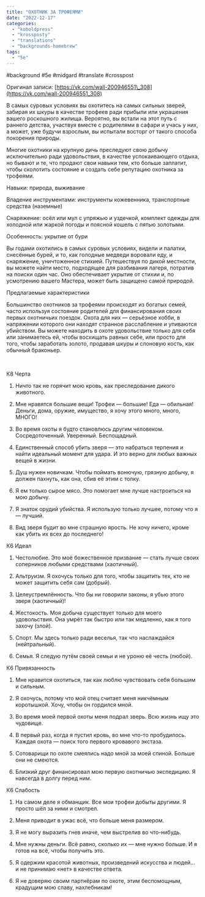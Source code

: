 ```yaml
---
title: "ОХОТНИК ЗА ТРОФЕЯМИ"
date: "2022-12-17"
categories: 
  - "koboldpress"
  - "krossposty"
  - "translations"
  - "backgrounds-homebrew"
tags: 
  - "5e"
---
```


#background #5e #midgard #translate #crosspost

Оригинал записи: [https://vk.com/wall-200946551\_308](https://vk.com/wall-200946551_308)

В самых суровых условиях вы охотитесь на самых сильных зверей, забирая их шкуры в качестве трофеев ради прибыли или украшения вашего роскошного жилища. Вероятно, вы встали на этот путь с раннего детства, участвуя вместе с родителями в сафари и учась у них, а может, уже будучи взрослым, вы испытали восторг от такого способа покорения природы.

Многие охотники на крупную дичь преследуют свою добычу исключительно ради удовольствия, в качестве успокаивающего отдыха, но бывают и те, что продают свои навыки тем, кто больше заплатит, чтобы сколотить состояние и создать себе репутацию охотника за трофеями.

Навыки: природа, выживание

Владение инструментами: инструменты кожевенника, транспортные средства (наземные)

Снаряжение: осёл или мул с упряжью и уздечкой, комплект одежды для холодной или жаркой погоды и поясной кошель с пятью золотыми.

Особенность: укрытие от бури

Вы годами охотились в самых суровых условиях, видели и палатки, снесённые бурей, и то, как голодные медведи воровали еду, и снаряжение, уничтоженное стихией. Путешествуя по дикой местности, вы можете найти место, подходящее для разбивания лагеря, потратив на поиски один час. Оно обеспечивает укрытие от стихии и, по усмотрению вашего Мастера, может быть защищено самой природой.

Предлагаемые характеристики

Большинство охотников за трофеями происходят из богатых семей, часто используя состояние родителей для финансирования своих первых охотничьих поездок. Охота для них — серьёзное хобби, в напряжении которого они находят странное расслабление и упиваются убийством. Вы можете находить в охоте удовольствие только для себя или занимаетесь ей, чтобы восхищать равных себе, или просто для того, чтобы заработать золото, продавая шкуры и слоновую кость, как обычный браконьер.

 

К8 Черта

1. Ничто так не горячит мою кровь, как преследование дикого животного.
    
2. Мне нравятся большие вещи! Трофеи — большие! Еда — обильная! Деньги, дома, оружие, имущество, я хочу этого много, много, МНОГО!
    
3. Во время охоты я будто становлюсь другим человеком. Сосредоточенный. Уверенный. Беспощадный.
    
4. Единственный способ убить зверя — это набраться терпения и найти идеальный момент для удара. И это верно для любых важных вещей в жизни.
    
5. Душ нужен новичкам. Чтобы поймать вонючую, грязную добычу, я должен пахнуть, как она, сбив её этим с толку.
    
6. Я ем только сырое мясо. Это помогает мне лучше настроиться на мою добычу.
    
7. Я знаток орудий убийства. Я использую только лучшее, потому что я — лучший.
    
8. Вид зверя будит во мне страшную ярость. Не хочу ничего, кроме как убить их всех до последнего!
    

К6 Идеал

1. Честолюбие. Это моё божественное призвание — стать лучше своих соперников любыми средствами (хаотичный).
    
2. Альтруизм. Я охочусь только для того, чтобы защитить тех, кто не может защитить себя сам (добрый).
    
3. Целеустремлённость. Что бы ни говорили законы, я убью этого зверя (хаотичный)!
    
4. Жестокость. Моя добыча существует только для моего удовольствия. Она умрёт так быстро или так медленно, как я того захочу (злой).
    
5. Спорт. Мы здесь только ради веселья, так что наслаждайся (нейтральный).
    
6. Семья. Я следую путём своей семьи и не уроню её честь (любой).
    

К6 Привязанность

1. Мне нравится охотиться, так как люблю чувствовать себя большим и сильным.
    
2. Я охочусь, потому что мой отец считает меня никчёмным коротышкой. Хочу, чтобы он гордился мной.
    
3. Во время моей первой охоты меня подрал зверь. Всю жизнь ищу это чудовище.
    
4. В первый раз, когда я пустил кровь, во мне что-то пробудилось. Каждая охота — поиск того первого кровавого экстаза.
    
5. Сотоварищи по охоте смеялись надо мной за моей спиной. Больше они не смеются.
    
6. Близкий друг финансировал мою первую охотничью экспедицию. Я навсегда в долгу перед ним.
    

К6 Слабость

1. На самом деле я обманщик. Все мои трофеи добыты другими. Я просто шёл за ними и смотрел.
    
2. Меня приводит в ужас всё, что больше меня размером.
    
3. Я не могу выразить гнев иначе, чем выстрелив во что-нибудь.
    
4. Мне нужны деньги. Всё равно, сколько их — мне нужно больше. И я готов на всё, чтобы получить это.
    
5. Я одержим красотой животных, произведений искусства и людей... и не принимаю «нет» в качестве ответа.
    
6. Я не доверяю своим партнёрам по охоте, этим беспомощным, крадущим мою славу, нахлебникам!
